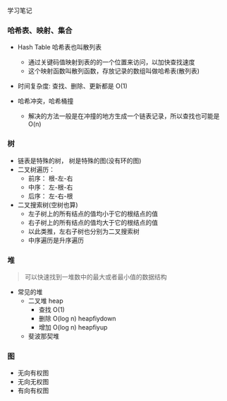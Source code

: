 学习笔记
### 哈希表、映射、集合
- Hash Table  哈希表也叫散列表 
   - 通过关键码值映射到表的的一个位置来访问，以加快查找速度
   - 这个映射函数叫散列函数，存放记录的数组叫做哈希表(散列表)

- 时间复杂度: 查找、删除、更新都是 O(1)
- 哈希冲突，哈希桶撞
  - 解决的方法一般是在冲撞的地方生成一个链表记录，所以查找也可能是O(n)
  
  
### 树
- 链表是特殊的树， 树是特殊的图(没有环的图) 
- 二叉树遍历：
  - 前序： 根-左-右
  - 中序： 左-根-右
  - 后序： 左-右-根
- 二叉搜索树(空树也算)
  - 左子树上的所有结点的值均小于它的根结点的值
  - 右子树上的所有结点的值均大于它的根结点的值
  - 以此类推，左右子树也分别为二叉搜索树
  - 中序遍历是升序遍历



### 堆  
> 可以快速找到一堆数中的最大或者最小值的数据结构
- 常见的堆
  - 二叉堆 heap
    - 查找 O(1)
    - 删除 O(log n) heapfiydown
    - 增加 O(log n) heapfiyup
  - 斐波那契堆


### 图
- 无向有权图
- 无向无权图
- 有向有权图